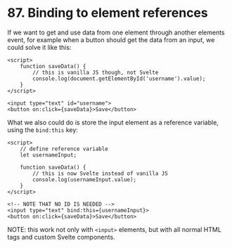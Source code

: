 # 87. Binding to element references

If we want to get and use data from one element through another elements event, for example when a button should get the data from an input, we could solve it like this:

```svelte
<script>
    function saveData() {
        // this is vanilla JS though, not Svelte
		console.log(document.getElementById('username').value);
	}
</script>

<input type="text" id="username">
<button on:click={saveData}>Save</button>
```

What we also could do is store the input element as a reference variable, using the `bind:this` key:

```svelte
<script>
    // define reference variable
    let usernameInput;

    function saveData() {
        // this is now Svelte instead of vanilla JS
		console.log(usernameInput.value);
	}
</script>

<!-- NOTE THAT NO ID IS NEEDED -->
<input type="text" bind:this={usernameInput}>
<button on:click={saveData}>Save</button>
```

NOTE: this work not only with `<input>` elements, but with all normal HTML tags and custom Svelte components.
